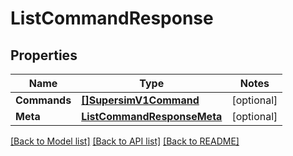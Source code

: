 # ListCommandResponse

## Properties
Name | Type | Notes
------------ | ------------- | -------------
**Commands** | [**[]SupersimV1Command**](supersim.v1.command.md) | [optional] 
**Meta** | [**ListCommandResponseMeta**](ListCommandResponse_meta.md) | [optional] 

[[Back to Model list]](../README.md#documentation-for-models) [[Back to API list]](../README.md#documentation-for-api-endpoints) [[Back to README]](../README.md)


